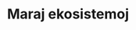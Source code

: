 ---
layout: page
title: Maraj ekosistemoj
temo: maraj_ekosistemoj
fontoj:
  - lng: en
    en: "Ecosystem Vulnerability Review: Proposal of an Interdisciplinary Ecosystem Assessment Approach"
    eo: "Superrigardo pri vundeblo de ekosistemoj: Propono por interfaka aliro je taksado pri ekosistemoj"
    url: https://link.springer.com/article/10.1007/s00267-018-1023-8
  - lng: en
    en: Ecosystems at Risk
    eo: Specifaj endanĝerigitaj ekosistemoj
    url: https://www.latitudegeography.org/ecosystems-at-risk.html
  - lng: de
    de: "ARTE: Korallensterben - können wir das Korallenriff retten?"
    eo: "ARTE: Koralmortado - ĉu ni povas savi la rifojn?"
    url: https://www.youtube.com/watch?v=2k_U7p20c5M
  - lng: de
    de: "Spektrum.de: Sargassum - Neuer Fluch der Karibik"
    eo: "Spektrum.de: Sargaso - Nova Malbeno de Kariba Maro"
    url: https://www.spektrum.de/news/sargassum-braunalgen-bedrohen-oekosysteme-und-schaffen-neue/1578560
---    